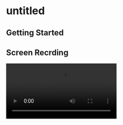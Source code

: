 # untitled



## Getting Started

## Screen Recrding 
<video src="https://github.com/proamlan/jubilant-goggles/blob/main/screen_recording.mp4" width="300" />
